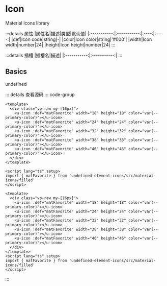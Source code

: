 <script setup>
import Basic from '../../examples/icon/01.basic.vue'
</script>

# Icon

Material Icons library

:::details 属性
|属性名|描述|类型|默认值|
|:-----------:|:-----------:|:----:|:----:|
|def|Icon code|string|-|
|color|Icon color|string|'#000'|
|width|Icon width|number|24|
|height|Icon height|number|24|
:::

:::details 插槽
|插槽名|描述|
|:-----------:|:-----------:|
:::

## Basics

undefined

<Basic></Basic>

::: details 查看源码
::: code-group
```vue [template]
<template>
  <div class="vp-raw my-[16px]">
    <u-icon :def="matFavorite" width="18" height="18" color="var(--primary-color)"></u-icon>
    <u-icon :def="matFavorite" width="24" height="24" color="var(--primary-color)"></u-icon>
    <u-icon :def="matFavorite" width="32" height="32" color="var(--primary-color)"></u-icon>
    <u-icon :def="matFavorite" width="38" height="38" color="var(--primary-color)"></u-icon>
    <u-icon :def="matFavorite" width="46" height="46" color="var(--primary-color)"></u-icon>
  </div>
</template>
```

```vue [script]
<script lang="ts" setup>
import { matFavorite } from 'undefined-element-icons/src/material-icons/filled'
</script>
```

```vue [all]
<template>
  <div class="vp-raw my-[16px]">
    <u-icon :def="matFavorite" width="18" height="18" color="var(--primary-color)"></u-icon>
    <u-icon :def="matFavorite" width="24" height="24" color="var(--primary-color)"></u-icon>
    <u-icon :def="matFavorite" width="32" height="32" color="var(--primary-color)"></u-icon>
    <u-icon :def="matFavorite" width="38" height="38" color="var(--primary-color)"></u-icon>
    <u-icon :def="matFavorite" width="46" height="46" color="var(--primary-color)"></u-icon>
  </div>
</template>
<script lang="ts" setup>
import { matFavorite } from 'undefined-element-icons/src/material-icons/filled'
</script>

```
:::

